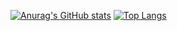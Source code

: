 <!-- ![Anurag's GitHub stats](https://github-readme-stats.vercel.app/api?username=MashkaCoder&show_icons=true) -->
[![Anurag's GitHub stats](https://github-readme-stats.vercel.app/api?username=MashkaCoder&show_icons=true&theme=merko)](https://github.com/anuraghazra/github-readme-stats)
[![Top Langs](https://github-readme-stats.vercel.app/api/top-langs/?username=MashkaCoder&layout=compact&theme=merko)](https://github.com/MashkaCoder/github-readme-stats)

